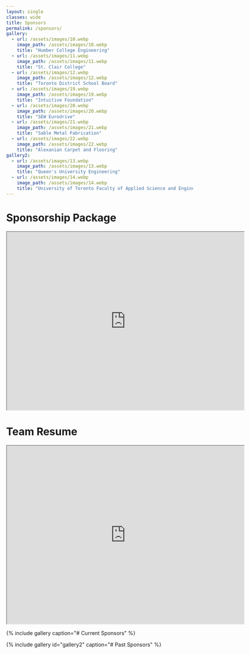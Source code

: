 ```yaml
---
layout: single
classes: wide
title: Sponsors
permalink: /sponsors/
gallery:
  - url: /assets/images/10.webp
    image_path: /assets/images/10.webp
    title: "Humber College Engineering"
  - url: /assets/images/11.webp
    image_path: /assets/images/11.webp
    title: "St. Clair College"
  - url: /assets/images/12.webp
    image_path: /assets/images/12.webp
    title: "Toronto District School Board"
  - url: /assets/images/19.webp
    image_path: /assets/images/19.webp
    title: "Intuitive Foundation"
  - url: /assets/images/20.webp
    image_path: /assets/images/20.webp
    title: "SEW Eurodrive"
  - url: /assets/images/21.webp
    image_path: /assets/images/21.webp
    title: "Sable Metal Fabrication"
  - url: /assets/images/22.webp
    image_path: /assets/images/22.webp
    title: "Alexanian Carpet and Flooring"
gallery2:
  - url: /assets/images/13.webp
    image_path: /assets/images/13.webp
    title: "Queen's University Engineering"
  - url: /assets/images/14.webp
    image_path: /assets/images/14.webp
    title: "University of Toronto Faculty of Applied Science and Engineering"
---
```


# Sponsorship Package
<iframe src="https://drive.google.com/file/d/1zhXZA5mdxBl6y19Z3kSuuaUrntn62oAp/preview" width="640" height="480" allow="autoplay"></iframe>

# Team Resume
<iframe src="https://drive.google.com/file/d/1-5_cYtey7JWUA3WLOh7Jf0NZTYrpoT9H/preview" width="640" height="480" allow="autoplay"></iframe>

{% include gallery caption="# Current Sponsors" %}

{% include gallery id="gallery2" caption="# Past Sponsors" %}
